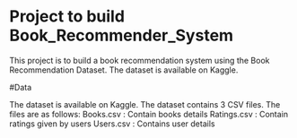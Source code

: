 # Project to build Book_Recommender_System
This project is to build a book recommendation system using the Book Recommendation Dataset. The dataset is available on Kaggle.

#Data

The dataset is available on Kaggle. The dataset contains 3 CSV files. The files are as follows:
Books.csv : Contain books details
Ratings.csv : Contain ratings given by users
Users.csv : Contains user details
